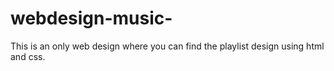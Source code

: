 # webdesign-music-
This is an only web design where you can find the playlist design using html and css.
